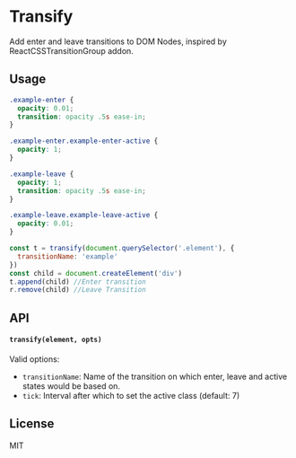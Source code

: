 # Transify
Add enter and leave transitions to DOM Nodes, inspired by ReactCSSTransitionGroup addon.

## Usage

```css
.example-enter {
  opacity: 0.01;
  transition: opacity .5s ease-in;
}

.example-enter.example-enter-active {
  opacity: 1;
}

.example-leave {
  opacity: 1;
  transition: opacity .5s ease-in;
}

.example-leave.example-leave-active {
  opacity: 0.01;
}
```

```js
const t = transify(document.querySelector('.element'), {
  transitionName: 'example'
})
const child = document.createElement('div')
t.append(child) //Enter transition
r.remove(child) //Leave Transition
```

## API

#### `transify(element, opts)`

Valid options:

- `transitionName`: Name of the transition on which enter, leave and active states would be based on.
- `tick`: Interval after which to set the active class (default: 7)

## License
MIT

